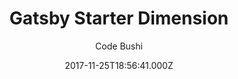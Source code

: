 ---
title: Gatsby Starter Dimension
github: https://github.com/codebushi/gatsby-starter-dimension
demo: https://gatsby-dimension.surge.sh/
author: Code Bushi
ssg:
  - Gatsby
cms:
  - Markdown
date: 2017-11-25T18:56:41.000Z
description: >-
  Gatsby.js V2 starter template based on Dimension, designed by HTML5 UP. Check
  out https://codebushi.com/gatsby-starters-and-themes/ for more Gatsby
  starters.
draft: true
publish_date: '2017-11-25T18:56:41Z'
update_date: '2020-01-25T22:55:34Z'
github_star: 322
github_fork: 201
---